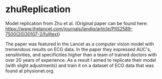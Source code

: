 # zhuReplication
Model replication from Zhu et al. (Original paper can be found here: https://www.thelancet.com/journals/landig/article/PIIS2589-7500(20)30107-2/fulltext)


The paper was featured in the Lancet as a computer vision model with tremendous results on ECG data. In the paper they expressed AUC's, sensitivities, and specificities higher than a team of trained doctors with over 20 years of experience. As a result I aimed to replicate their model (with slight adjustments) and train it on a dataset of ECG data that was found at physionet.org.
